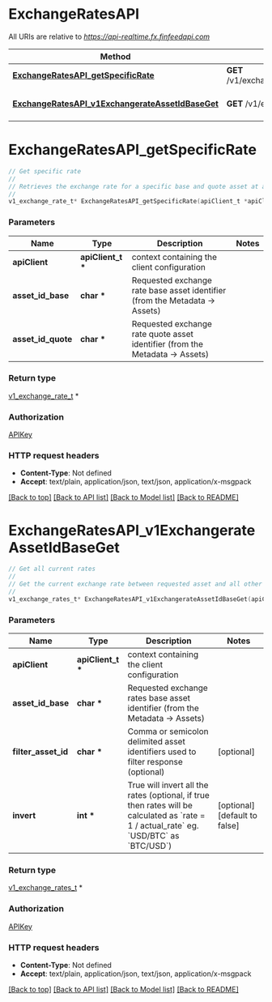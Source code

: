# ExchangeRatesAPI

All URIs are relative to *https://api-realtime.fx.finfeedapi.com*

Method | HTTP request | Description
------------- | ------------- | -------------
[**ExchangeRatesAPI_getSpecificRate**](ExchangeRatesAPI.md#ExchangeRatesAPI_getSpecificRate) | **GET** /v1/exchangerate/{asset_id_base}/{asset_id_quote} | Get specific rate
[**ExchangeRatesAPI_v1ExchangerateAssetIdBaseGet**](ExchangeRatesAPI.md#ExchangeRatesAPI_v1ExchangerateAssetIdBaseGet) | **GET** /v1/exchangerate/{asset_id_base} | Get all current rates


# **ExchangeRatesAPI_getSpecificRate**
```c
// Get specific rate
//
// Retrieves the exchange rate for a specific base and quote asset at a given time or the current rate.                :::info  If you are using an exchange rate for mission-critical operations, then for best reliability, you should measure the difference between current time and the time returned from the response to ensure that value of the difference between those meets your internal requirements.  :::
//
v1_exchange_rate_t* ExchangeRatesAPI_getSpecificRate(apiClient_t *apiClient, char *asset_id_base, char *asset_id_quote);
```

### Parameters
Name | Type | Description  | Notes
------------- | ------------- | ------------- | -------------
**apiClient** | **apiClient_t \*** | context containing the client configuration |
**asset_id_base** | **char \*** | Requested exchange rate base asset identifier (from the Metadata -&gt; Assets) | 
**asset_id_quote** | **char \*** | Requested exchange rate quote asset identifier (from the Metadata -&gt; Assets) | 

### Return type

[v1_exchange_rate_t](v1_exchange_rate.md) *


### Authorization

[APIKey](../README.md#APIKey)

### HTTP request headers

 - **Content-Type**: Not defined
 - **Accept**: text/plain, application/json, text/json, application/x-msgpack

[[Back to top]](#) [[Back to API list]](../README.md#documentation-for-api-endpoints) [[Back to Model list]](../README.md#documentation-for-models) [[Back to README]](../README.md)

# **ExchangeRatesAPI_v1ExchangerateAssetIdBaseGet**
```c
// Get all current rates
//
// Get the current exchange rate between requested asset and all other assets.                :::info  If you are using an exchange rate for mission-critical operations, then for best reliability, you should measure the difference between current time and the time returned from the response to ensure that value of the difference between those meets your internal requirements.  :::                :::info  You can invert the rates by using Y = 1 / X equation, for example BTC/USD = 1 / (USD/BTC);  :::
//
v1_exchange_rates_t* ExchangeRatesAPI_v1ExchangerateAssetIdBaseGet(apiClient_t *apiClient, char *asset_id_base, char *filter_asset_id, int *invert);
```

### Parameters
Name | Type | Description  | Notes
------------- | ------------- | ------------- | -------------
**apiClient** | **apiClient_t \*** | context containing the client configuration |
**asset_id_base** | **char \*** | Requested exchange rates base asset identifier (from the Metadata -&gt; Assets) | 
**filter_asset_id** | **char \*** | Comma or semicolon delimited asset identifiers used to filter response (optional) | [optional] 
**invert** | **int \*** | True will invert all the rates (optional, if true then rates will be calculated as &#x60;rate &#x3D; 1 / actual_rate&#x60; eg. &#x60;USD/BTC&#x60; as &#x60;BTC/USD&#x60;) | [optional] [default to false]

### Return type

[v1_exchange_rates_t](v1_exchange_rates.md) *


### Authorization

[APIKey](../README.md#APIKey)

### HTTP request headers

 - **Content-Type**: Not defined
 - **Accept**: text/plain, application/json, text/json, application/x-msgpack

[[Back to top]](#) [[Back to API list]](../README.md#documentation-for-api-endpoints) [[Back to Model list]](../README.md#documentation-for-models) [[Back to README]](../README.md)

